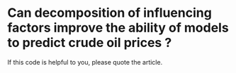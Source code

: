 # Can decomposition of influencing factors improve the ability of models to predict crude oil prices ?

If this code is helpful to you, please quote the article.
